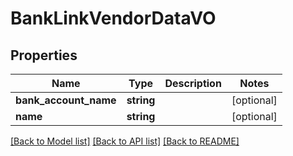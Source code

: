 # BankLinkVendorDataVO

## Properties
Name | Type | Description | Notes
------------ | ------------- | ------------- | -------------
**bank_account_name** | **string** |  | [optional] 
**name** | **string** |  | [optional] 

[[Back to Model list]](../README.md#documentation-for-models) [[Back to API list]](../README.md#documentation-for-api-endpoints) [[Back to README]](../README.md)


